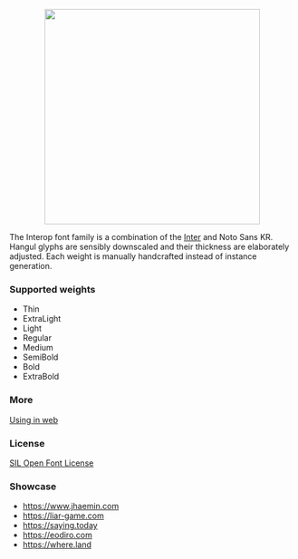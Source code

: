 <p align="center">
  <img width="380" src="https://user-images.githubusercontent.com/19797697/125155533-899ed380-e19b-11eb-9cd7-7f1236684128.png" />
</p>

The Interop font family is a combination of the [Inter](https://github.com/rsms/inter) and Noto Sans KR. Hangul glyphs are sensibly downscaled and their thickness are elaborately adjusted. Each weight is manually handcrafted instead of instance generation.

### Supported weights

- Thin
- ExtraLight
- Light
- Regular
- Medium
- SemiBold
- Bold
- ExtraBold

### More

[Using in web](./web)

### License

[SIL Open Font License](https://github.com/paywteam/payw-pro/blob/master/LICENSE)

### Showcase

- https://www.jhaemin.com
- https://liar-game.com
- https://saying.today
- https://eodiro.com
- https://where.land

